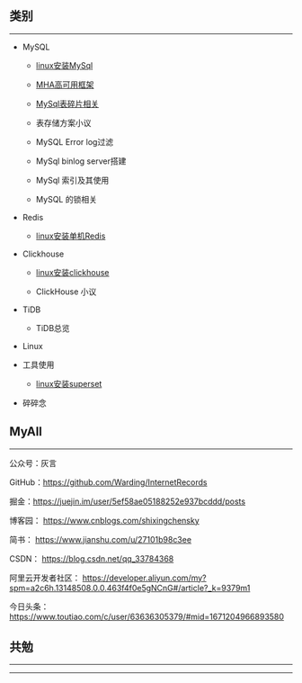 
## 类别
***
- MySQL

  - [linux安装MySql](https://github.com/Warding/InternetRecords/blob/master/MySql/MySql_install.md)

  - [MHA高可用框架](https://github.com/Warding/InternetRecords/blob/master/MySql/MHA.md)
  
  - [MySql表碎片相关](https://github.com/Warding/InternetRecords/blob/master/MySql/Mysql_table_%E8%A1%A8%E7%A2%8E%E7%89%87%E7%9B%B8%E5%85%B3.md)
  
  - 表存储方案小议
  
  - MySQL Error log过滤
  
  - MySql binlog server搭建
  
  - MySql 索引及其使用
  
  - MySQL 的锁相关
  
- Redis
 
  - [linux安装单机Redis](https://github.com/Warding/InternetRecords/blob/master/Redis/redis_install.md)

- Clickhouse

  - [linux安装clickhouse](https://github.com/Warding/InternetRecords/blob/master/Redis/redis_install.md)
  
  - ClickHouse 小议
  
- TiDB

  - TiDB总览

- Linux

- 工具使用
  
  - [linux安装superset](https://github.com/Warding/InternetRecords/blob/master/%E5%B7%A5%E5%85%B7%E4%BD%BF%E7%94%A8/Superset.md)

- 碎碎念



## MyAll
***
公众号：灰言 

GitHub：https://github.com/Warding/InternetRecords

掘金：https://juejin.im/user/5ef58ae05188252e937bcddd/posts

博客园： https://www.cnblogs.com/shixingchensky

简书： https://www.jianshu.com/u/27101b98c3ee 

CSDN： https://blog.csdn.net/qq_33784368

阿里云开发者社区： https://developer.aliyun.com/my?spm=a2c6h.13148508.0.0.463f4f0e5gNCnG#/article?_k=9379m1

今日头条： https://www.toutiao.com/c/user/63636305379/#mid=1671204966893580



## 共勉
***

****
